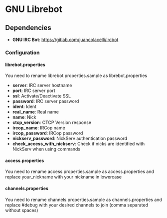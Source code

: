 # GNU Librebot

## Dependencies
* **GNU IRC Bot**: https://gitlab.com/juancolacelli/ircbot

### Configuration
#### librebot.properties
You need to rename librebot.properties.sample as librebot.properties

* **server**: IRC server hostname
* **port**: IRC server port
* **ssl**: Activate/Deactivate SSL
* **password**: IRC server password
* **ident**: Ident
* **real_name**: Real name
* **name**: Nick
* **ctcp_version**: CTCP Version response
* **ircop_name**: IRCop name
* **ircop_password**: IRCop password
* **nickserv_password**: NickServ authentication password
* **check_access_with_nickserv**: Check if nicks are identified with NickServ when using commands

#### access.properties
You need to rename access.properties.sample as access.properties and replace your_nickname with your nickname in lowercase

#### channels.properties
You need to rename channels.properties.sample as channels.properties and replace #debug with your desired channels to join (comma separated without spaces)